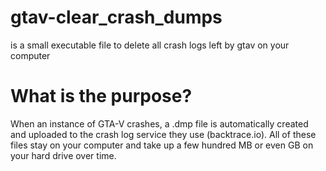 # gtav-clear_crash_dumps
is a small executable file to delete all crash logs left by gtav on your computer
# What is the purpose?
When an instance of GTA-V crashes, a .dmp file is automatically created and uploaded to the crash log service they use (backtrace.io).
All of these files stay on your computer and take up a few hundred MB or even GB on your hard drive over time.
